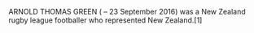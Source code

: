 ARNOLD THOMAS GREEN ( – 23 September 2016) was a New Zealand rugby league footballer who represented New Zealand.[1]
